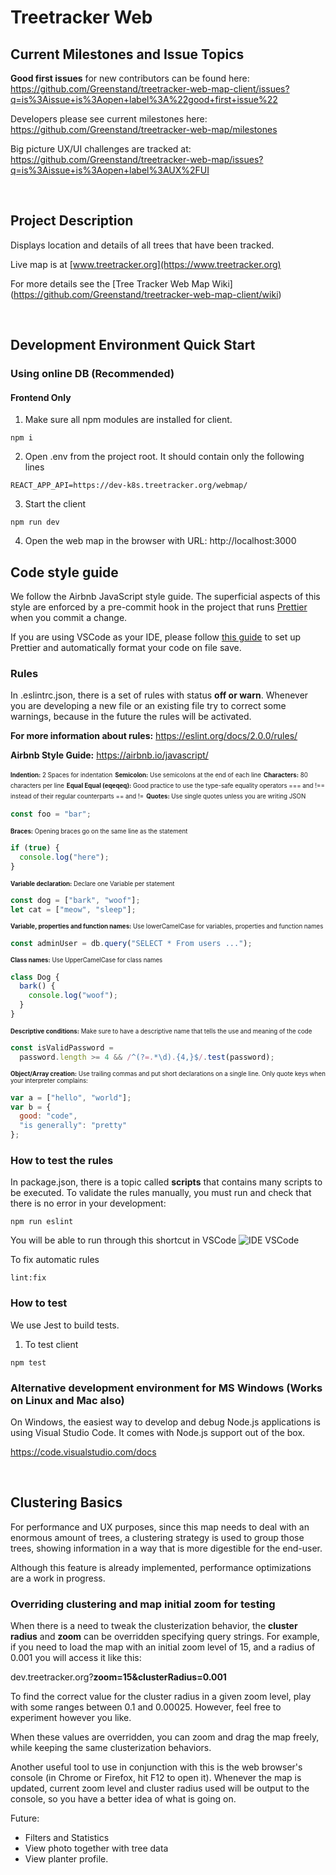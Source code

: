 # Treetracker Web

## Current Milestones and Issue Topics

**Good first issues** for new contributors can be found here:
https://github.com/Greenstand/treetracker-web-map-client/issues?q=is%3Aissue+is%3Aopen+label%3A%22good+first+issue%22

Developers please see current milestones here:  
https://github.com/Greenstand/treetracker-web-map/milestones

Big picture UX/UI challenges are tracked at:  
https://github.com/Greenstand/treetracker-web-map/issues?q=is%3Aissue+is%3Aopen+label%3AUX%2FUI

&nbsp;
&nbsp;

## Project Description

Displays location and details of all trees that have been tracked.

Live map is at [www.treetracker.org](https://www.treetracker.org)

For more details see the [Tree Tracker Web Map Wiki] (https://github.com/Greenstand/treetracker-web-map-client/wiki)

&nbsp;
&nbsp;

## Development Environment Quick Start

### Using online DB (Recommended)

#### Frontend Only

1. Make sure all npm modules are installed for client.

```
npm i
```

2. Open .env from the project root. It should contain only the following lines

```
REACT_APP_API=https://dev-k8s.treetracker.org/webmap/
```

3. Start the client

```
npm run dev
```

4. Open the web map in the browser with URL: http://localhost:3000

## Code style guide

We follow the Airbnb JavaScript style guide. The superficial aspects of this style are enforced by a pre-commit hook in the project that runs [Prettier](https://prettier.io/) when you commit a change.

If you are using VSCode as your IDE, please follow [this guide](https://www.digitalocean.com/community/tutorials/how-to-format-code-with-prettier-in-visual-studio-code) to set up Prettier and automatically format your code on file save.

### Rules

In .eslintrc.json, there is a set of rules with status **off or warn**. Whenever you are developing a new file or an existing file try to correct some warnings, because in the future the rules will be activated.

**For more information about rules:** https://eslint.org/docs/2.0.0/rules/

**Airbnb Style Guide:** https://airbnb.io/javascript/

<sub><sup>**Indention:** 2 Spaces for indentation</sup></sub>
<sub><sup>**Semicolon:** Use semicolons at the end of each line</sup></sub>
<sub><sup>**Characters:** 80 characters per line</sup></sub>
<sub><sup>**Equal Equal (eqeqeq):** Good practice to use the type-safe equality operators === and !== instead of their regular counterparts == and !=</sup></sub>
<sub><sup>**Quotes:** Use single quotes unless you are writing JSON</sup></sub>

```js
const foo = "bar";
```

<sub><sup>**Braces:** Opening braces go on the same line as the statement</sup></sub>

```js
if (true) {
  console.log("here");
}
```

<sup><sub>**Variable declaration:** Declare one Variable per statement</sup></sub>

```js
const dog = ["bark", "woof"];
let cat = ["meow", "sleep"];
```

<sup><sub>**Variable, properties and function names:** Use lowerCamelCase for variables, properties and function names</sup></sub>

```js
const adminUser = db.query("SELECT * From users ...");
```

<sup><sub>**Class names:** Use UpperCamelCase for class names</sup></sub>

```js
class Dog {
  bark() {
    console.log("woof");
  }
}
```

<sup><sub>**Descriptive conditions:** Make sure to have a descriptive name that tells the use and meaning of the code</sup></sub>

```js
const isValidPassword =
  password.length >= 4 && /^(?=.*\d).{4,}$/.test(password);
```

<sup><sub>**Object/Array creation:** Use trailing commas and put short declarations on a single line. Only quote keys when your interpreter complains:</sup></sub>

```js
var a = ["hello", "world"];
var b = {
  good: "code",
  "is generally": "pretty"
};
```

### How to test the rules

In package.json, there is a topic called **scripts** that contains many scripts to be executed.
To validate the rules manually, you must run and check that there is no error in your development:

```
npm run eslint
```

You will be able to run through this shortcut in VSCode
![IDE VSCode](./public/images/VSCode_NPM_Script.png)

To fix automatic rules

```
lint:fix
```

### How to test

We use Jest to build tests.

1. To test client

```
npm test
```

### Alternative development environment for MS Windows (Works on Linux and Mac also)

On Windows, the easiest way to develop and debug Node.js applications is using Visual Studio Code.
It comes with Node.js support out of the box.

https://code.visualstudio.com/docs

&nbsp;
&nbsp;

## Clustering Basics

For performance and UX purposes, since this map needs to deal with an enormous amount of trees, a clustering strategy is used to group those trees, showing information in a way that is more digestible for the end-user.

Although this feature is already implemented, performance optimizations are a work in progress.

### Overriding clustering and map initial zoom for testing

When there is a need to tweak the clusterization behavior, the **cluster radius** and **zoom** can be overridden specifying query strings.
For example, if you need to load the map with an initial zoom level of 15, and a radius of 0.001 you will access it like this:

dev.treetracker.org?**zoom=15&clusterRadius=0.001**

To find the correct value for the cluster radius in a given zoom level, play with some ranges between 0.1 and 0.00025. However, feel free to experiment however you like.

When these values are overridden, you can zoom and drag the map freely, while keeping the same clusterization behaviors.

Another useful tool to use in conjunction with this is the web browser's console (in Chrome or Firefox, hit F12 to open it). Whenever the map is updated, current zoom level and cluster radius used will be output to the console, so you have a better idea of what is going on.

Future:

- Filters and Statistics
- View photo together with tree data
- View planter profile.
